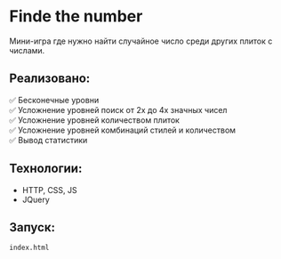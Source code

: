# Finde the number

Мини-игра где нужно найти случайное число среди других плиток с числами.

## Реализовано:
✅ Бесконечные уровни  
✅ Усложнение уровней поиск от 2х до 4х значных чисел  
✅ Усложнение уровней количеством плиток  
✅ Усложнение уровней комбинаций стилей и количеством  
✅ Вывод статистики  

## Технологии:
- HTTP, CSS, JS
- JQuery

## Запуск:

```bash
index.html
```